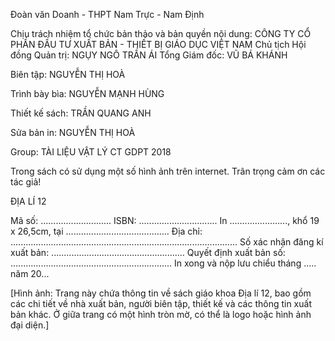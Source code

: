Đoàn văn Doanh - THPT Nam Trực - Nam Định

Chịu trách nhiệm tổ chức bản thảo và bản quyền nội dung:
CÔNG TY CỔ PHẦN ĐẦU TƯ XUẤT BẢN - THIẾT BỊ GIÁO DỤC VIỆT NAM
Chủ tịch Hội đồng Quản trị: NGỤY NGÔ TRẦN ÁI
Tổng Giám đốc: VŨ BÁ KHÁNH

Biên tập:
NGUYỄN THỊ HOÀ

Trình bày bìa:
NGUYỄN MẠNH HÙNG

Thiết kế sách:
TRẦN QUANG ANH

Sửa bản in:
NGUYỄN THỊ HOÀ

Group: TÀI LIỆU VẬT LÝ CT GDPT 2018

Trong sách có sử dụng một số hình ảnh trên internet. Trân trọng cảm ơn các tác giả!

ĐỊA LÍ 12

Mã số: ............................
ISBN: ...............................
In ......................., khổ 19 x 26,5cm, tại .........................................
Địa chỉ: ..........................................................................................
Số xác nhận đăng kí xuất bản: .....................................................
Quyết định xuất bản số: ................................................................
In xong và nộp lưu chiểu tháng ..... năm 20...

[Hình ảnh: Trang này chứa thông tin về sách giáo khoa Địa lí 12, bao gồm các chi tiết về nhà xuất bản, người biên tập, thiết kế và các thông tin xuất bản khác. Ở giữa trang có một hình tròn mờ, có thể là logo hoặc hình ảnh đại diện.]
